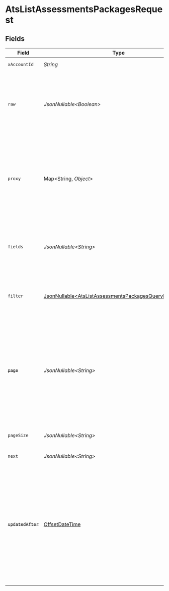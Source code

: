 # AtsListAssessmentsPackagesRequest


## Fields

| Field                                                                                                                                                                                                  | Type                                                                                                                                                                                                   | Required                                                                                                                                                                                               | Description                                                                                                                                                                                            | Example                                                                                                                                                                                                |
| ------------------------------------------------------------------------------------------------------------------------------------------------------------------------------------------------------ | ------------------------------------------------------------------------------------------------------------------------------------------------------------------------------------------------------ | ------------------------------------------------------------------------------------------------------------------------------------------------------------------------------------------------------ | ------------------------------------------------------------------------------------------------------------------------------------------------------------------------------------------------------ | ------------------------------------------------------------------------------------------------------------------------------------------------------------------------------------------------------ |
| `xAccountId`                                                                                                                                                                                           | *String*                                                                                                                                                                                               | :heavy_check_mark:                                                                                                                                                                                     | The account identifier                                                                                                                                                                                 |                                                                                                                                                                                                        |
| `raw`                                                                                                                                                                                                  | *JsonNullable\<Boolean>*                                                                                                                                                                               | :heavy_minus_sign:                                                                                                                                                                                     | Indicates that the raw request result should be returned in addition to the mapped result (default value is false)                                                                                     |                                                                                                                                                                                                        |
| `proxy`                                                                                                                                                                                                | Map\<String, *Object*>                                                                                                                                                                                 | :heavy_minus_sign:                                                                                                                                                                                     | Query parameters that can be used to pass through parameters to the underlying provider request by surrounding them with 'proxy' key                                                                   |                                                                                                                                                                                                        |
| `fields`                                                                                                                                                                                               | *JsonNullable\<String>*                                                                                                                                                                                | :heavy_minus_sign:                                                                                                                                                                                     | The comma separated list of fields to return in the response (if empty, all fields are returned)                                                                                                       |                                                                                                                                                                                                        |
| `filter`                                                                                                                                                                                               | [JsonNullable\<AtsListAssessmentsPackagesQueryParamFilter>](../../models/operations/AtsListAssessmentsPackagesQueryParamFilter.md)                                                                     | :heavy_minus_sign:                                                                                                                                                                                     | Filter parameters that allow greater customisation of the list response                                                                                                                                |                                                                                                                                                                                                        |
| ~~`page`~~                                                                                                                                                                                             | *JsonNullable\<String>*                                                                                                                                                                                | :heavy_minus_sign:                                                                                                                                                                                     | : warning: ** DEPRECATED **: This will be removed in a future release, please migrate away from it as soon as possible.<br/><br/>The page number of the results to fetch                               |                                                                                                                                                                                                        |
| `pageSize`                                                                                                                                                                                             | *JsonNullable\<String>*                                                                                                                                                                                | :heavy_minus_sign:                                                                                                                                                                                     | The number of results per page (default value is 25)                                                                                                                                                   |                                                                                                                                                                                                        |
| `next`                                                                                                                                                                                                 | *JsonNullable\<String>*                                                                                                                                                                                | :heavy_minus_sign:                                                                                                                                                                                     | The unified cursor                                                                                                                                                                                     |                                                                                                                                                                                                        |
| ~~`updatedAfter`~~                                                                                                                                                                                     | [OffsetDateTime](https://docs.oracle.com/javase/8/docs/api/java/time/OffsetDateTime.html)                                                                                                              | :heavy_minus_sign:                                                                                                                                                                                     | : warning: ** DEPRECATED **: This will be removed in a future release, please migrate away from it as soon as possible.<br/><br/>Use a string with a date to only select results updated after that given date | 2020-01-01T00:00:00.000Z                                                                                                                                                                               |